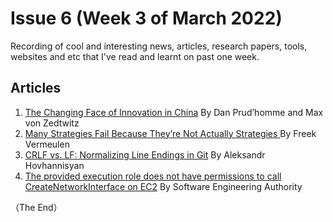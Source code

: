 # Issue 6 (Week 3 of March 2022)

Recording of cool and interesting news, articles, research papers, tools, websites and etc that I've read and learnt on past one week.

## Articles

1. [The Changing Face of Innovation in China](https://sloanreview.mit.edu/article/the-changing-face-of-innovation-in-china/) By Dan Prud’homme and Max von Zedtwitz
2. [Many Strategies Fail Because They’re Not Actually Strategies ](https://hbr.org/2017/11/many-strategies-fail-because-theyre-not-actually-strategies) By Freek Vermeulen
3. [CRLF vs. LF: Normalizing Line Endings in Git](https://www.aleksandrhovhannisyan.com/blog/crlf-vs-lf-normalizing-line-endings-in-git/) By Aleksandr Hovhannisyan
4. [The provided execution role does not have permissions to call CreateNetworkInterface on EC2](https://ao.ms/the-provided-execution-role-does-not-have-permissions-to-call-createnetworkinterface-on-ec2/) By Software Engineering Authority

（The End）

